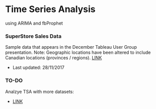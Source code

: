# Time Series Analysis
using ARIMA and fbProphet

### SuperStore Sales Data
Sample data that appears in the December Tableau User Group presentation.  Note: Geographic locations have been altered to include Canadian locations (provinces / regions).
[LINK](https://community.tableau.com/s/question/0D54T00000CWeX8SAL/sample-superstore-sales-excelxls)
* Last updated: 28/11/2017

### TO-DO
Analzye TSA with more datasets:
* [LINK](https://github.com/jonykoren/Time_Series_Analysis/tree/master/data)
